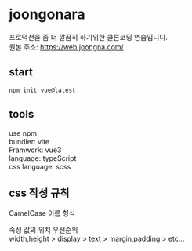 # joongonara

프로덕션을 좀 더 깔끔히 하기위한 클론코딩 연습입니다.  
원본 주소: https://web.joongna.com/

## start

```
npm init vue@latest
```

## tools

use npm  
bundler: vite  
Framwork: vue3  
language: typeScript  
css language: scss

## css 작성 규칙

CamelCase 이름 형식

속성 값의 위치 우선순위  
width,height > display > text > margin,padding > etc...
